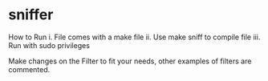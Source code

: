 # sniffer
How to Run
i.	File comes with a make file
ii.	Use make sniff to compile file
iii.	Run with sudo privileges

Make changes on the Filter to fit your needs, other examples of filters are commented.
